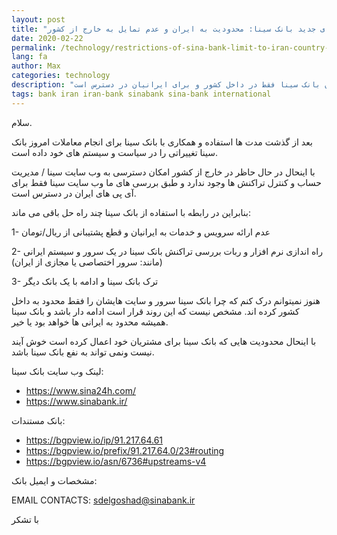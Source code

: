 ```yaml
---
layout: post
title: "سیاست های جدید بانک سینا: محدودیت به ایران و عدم تمایل به خارج از کشور"
date: 2020-02-22
permalink: /technology/restrictions-of-sina-bank-limit-to-iran-country-and-is-not-international/
lang: fa
author: Max
categories: technology
description: "بعد از گذشت مدت ها استفاده و همکاری با بانک سینا برای انجام معاملات امروز بانک سینا تغییراتی را در سیاست و سیستم های خود داده است و هم اکنون بانک سینا فقط در داخل کشور و برای ایرانیان در دسترس است."
tags: bank iran iran-bank sinabank sina-bank international
---
```


سلام.

بعد از گذشت مدت ها استفاده و همکاری با بانک سینا برای انجام معاملات امروز بانک سینا تغییراتی را در سیاست و سیستم های خود داده است.

با اینحال در حال حاظر در خارج از کشور امکان دسترسی به وب سایت سینا / مدیریت حساب و کنترل تراکنش ها وجود ندارد و طبق بررسی های ما وب سایت سینا فقط برای آی پی های ایران در دسترس است.

بنابراین در رابطه با استفاده از بانک سینا چند راه حل باقی می ماند:

1- عدم ارائه سرویس و خدمات به ایرانیان و قطع پشتیبانی از ریال/تومان

2- راه اندازی نرم افزار و ربات بررسی تراکنش بانک سینا در یک سرور و سیستم ایرانی (مانند: سرور اختصاصی یا مجازی از ایران)

3- ترک بانک سینا و ادامه با یک بانک دیگر

هنوز نمیتوانم درک کنم که چرا بانک سینا سرور و سایت هایشان را فقط محدود به داخل کشور کرده اند.
مشخص نیست که این روند قرار است ادامه دار باشد و بانک سینا همیشه محدود به ایرانی ها خواهد بود یا خیر.

با اینحال محدودیت هایی که بانک سینا برای مشتریان خود اعمال کرده است خوش آیند نیست ونمی تواند به نفع بانک سینا باشد.

لینک وب سایت بانک سینا:

- https://www.sina24h.com/
- https://www.sinabank.ir/

بانک مستندات:

- https://bgpview.io/ip/91.217.64.61
- https://bgpview.io/prefix/91.217.64.0/23#routing
- https://bgpview.io/asn/6736#upstreams-v4

مشخصات و ایمیل بانک:

EMAIL CONTACTS:
sdelgoshad@sinabank.ir

با تشکر
